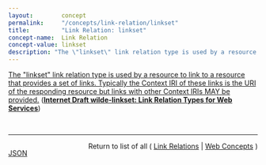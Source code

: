 ```yaml
---
layout:        concept
permalink:     "/concepts/link-relation/linkset"
title:         "Link Relation: linkset"
concept-name:  Link Relation
concept-value: linkset
description: "The \"linkset\" link relation type is used by a resource to link to a resource that provides a set of links. Typically the Context IRI of these links  is the URI of the responding resource but links with other Context IRIs MAY be provided."
---
```


[The "linkset" link relation type is used by a resource to link to a resource that provides a set of links. Typically the Context IRI of these links  is the URI of the responding resource but links with other Context IRIs MAY be provided.](http://tools.ietf.org/html/draft-wilde-linkset#section-4 "Read documentation for Link Relation &#34;linkset&#34;") (**[Internet Draft wilde-linkset: Link Relation Types for Web Services](/specs/IETF/I-D/wilde-linkset "This specification defines a link relation type and media types for working with sets of links. Using this link relation type and/or the media types is useful when it becomes necessary to represent links outside the context of a resource they are linking. One typical example are scenarios in which the number of links to put in an HTTP Link header field is too big, and thus these links should become a resource of their own.")**)

<br/>
<hr/>

<p style="float : left"><a href="./linkset.json" title="JSON representing this particular Web Concept value">JSON</a></p>
<p style="text-align: right">Return to list of all ( <a href="../link-relation/">Link Relations</a> | <a href="../">Web Concepts</a> )</p>
